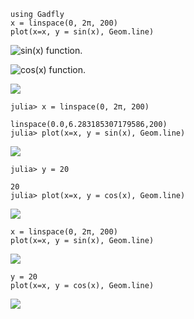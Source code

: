 


~~~~{.julia}
using Gadfly
x = linspace(0, 2π, 200)
plot(x=x, y = sin(x), Geom.line)
~~~~~~~~~~~~~


![sin(x) function.](figures/gadfly_formats_test_sin_fun_1.svg)



![cos(x) function.](figures/gadfly_formats_test_2_1.svg)



![](figures/gadfly_formats_test_cos2_fun_1.svg)



~~~~{.julia}
julia> x = linspace(0, 2π, 200)

linspace(0.0,6.283185307179586,200)
julia> plot(x=x, y = sin(x), Geom.line)

~~~~~~~~~~~~~


![](figures/gadfly_formats_test_4_1.svg)

~~~~{.julia}
julia> y = 20

20
julia> plot(x=x, y = cos(x), Geom.line)
~~~~~~~~~~~~~


![](figures/gadfly_formats_test_4_2.svg)



~~~~{.julia}
x = linspace(0, 2π, 200)
plot(x=x, y = sin(x), Geom.line)

~~~~~~~~~~~~~


![](figures/gadfly_formats_test_5_1.svg)

~~~~{.julia}
y = 20
plot(x=x, y = cos(x), Geom.line)
~~~~~~~~~~~~~


![](figures/gadfly_formats_test_5_2.svg)
